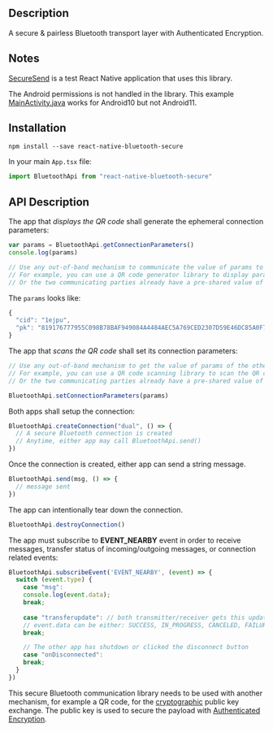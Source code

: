 ## Description
A secure & pairless Bluetooth transport layer with Authenticated Encryption. 

## Notes

[SecureSend](https://github.com/typelogic/securesend) is a test React Native application that uses this library.

The Android permissions is not handled in the library. This example [MainActivity.java](https://gist.github.com/9e3231e4513a9896c163173062720bd0) works for Android10 but not Android11. 

## Installation

```
npm install --save react-native-bluetooth-secure
```

In your main `App.tsx` file:

```javascript
import BluetoothApi from "react-native-bluetooth-secure"
```

## API Description

The app that *displays the QR code* shall generate the ephemeral connection parameters:

```javascript
var params = BluetoothApi.getConnectionParameters()
console.log(params)

// Use any out-of-band mechanism to communicate the value of params to the other device.
// For example, you can use a QR code generator library to display params.
// Or the two communicating parties already have a pre-shared value of params.
```
The `params` looks like:

```javascript
{
  "cid": "1ejpu",
  "pk": "819176777955C098B78BAF949084A4484AEC5A769CED2307D59E46DC85A0F758"
}
```

The app that *scans the QR code* shall set its connection parameters:

```javascript
// Use any out-of-band mechanism to get the value of params of the other device.
// For example, you can use a QR code scanning library to scan the QR code if the receiver is using QR code to communicate this value.
// Or the two communicating parties already have a pre-shared value of params.

BluetoothApi.setConnectionParameters(params)
```

Both apps shall setup the connection:

```javascript
BluetoothApi.createConnection("dual", () => {
  // A secure Bluetooth connection is created
  // Anytime, either app may call BluetoothApi.send()
})
```

Once the connection is created, either app can send a string message. 

```javascript
BluetoothApi.send(msg, () => {
  // message sent
})
```

The app can intentionally tear down the connection. 

```javascript
BluetoothApi.destroyConnection()
```

The app must subscribe to **EVENT_NEARBY** event in order to receive messages, transfer status of incoming/outgoing messages, or connection related events:

```javascript
BluetoothApi.subscribeEvent('EVENT_NEARBY', (event) => {
  switch (event.type) {
    case "msg":
    console.log(event.data);
    break;
    
    case "transferupdate": // both transmitter/receiver gets this update
    // event.data can be either: SUCCESS, IN_PROGRESS, CANCELED, FAILURE
    break;

    // The other app has shutdown or clicked the disconnect button
    case "onDisconnected": 
    break;
  }
})
```

This secure Bluetooth communication library needs to be used with another mechanism, for example a QR code, for the [cryptographic](https://doc.libsodium.org/) public key exchange. The public key is used to secure the payload with [Authenticated Encryption](https://en.wikipedia.org/wiki/Authenticated_encryption).
